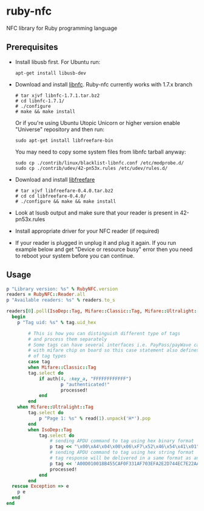 ruby-nfc
========

NFC library for Ruby programming language

Prerequisites
------------

* Install libusb first. For Ubuntu run:
  ```
  apt-get install libusb-dev
  ```
* Download and install [libnfc](https://bintray.com/nfc-tools/sources/libnfc). Ruby-nfc currently works with 1.7.x branch
  
  ```
  # tar xjvf libnfc-1.7.1.tar.bz2
  # cd libnfc-1.7.1/
  # ./configure
  # make && make install
  ```
  
  Or if you're using Ubuntu Utopic Unicorn or higher version еnable "Universe" repository and then run:
  ```
  sudo apt-get install libfreefare-bin
  ```
  You may need to copy some system files from libnfc tarball anyway:

    ```
    sudo cp ./contrib/linux/blacklist-libnfc.conf /etc/modprobe.d/
    sudo cp ./contrib/udev/42-pn53x.rules /etc/udev/rules.d/
    ```
* Download and install [libfreefare](https://code.google.com/p/libfreefare/downloads/list)
  ```
  # tar xjvf libfreefare-0.4.0.tar.bz2
  # cd cd libfreefare-0.4.0/
  # ./configure && make && make install
  ```
  
* Look at lsusb output and make sure that your reader is present in 42-pn53x.rules
* Install appropriate driver for your NFC reader (if required)
* If your reader is plugged in unplug it and plug it again. If you run example below and get "Device or resource busy" error then you need to reboot your system before you can continue.

Usage
-----

```ruby
p "Library version: %s" % RubyNFC.version
readers = RubyNFC::Reader.all
p "Available readers: %s" % readers.to_s

readers[0].poll(IsoDep::Tag, Mifare::Classic::Tag, Mifare::Ultralight::Tag) do |tag|
  begin
  	p "Tag uid: %s" % tag.uid_hex

		# This is how you can distinguish different type of tags
		# and process them separately
		# Some tags can have several interfaces i.e. PayPass/payWave cards
		# with mifare chip on board so this case statement also defines priority
		# of tag types
		case tag
		when Mifare::Classic::Tag
  		tag.select do
  			if auth(4, :key_a, "FFFFFFFFFFFF")
					p "authenticated!"
					processed!
  			end
  		end
  	when Mifare::Ultralight::Tag
  		tag.select do
  			p "Page 1: %s" % read(1).unpack('H*').pop
  		end
		when IsoDep::Tag
			tag.select do
				# sending APDU command to tag using hex binary format
				p tag << "\x00\xA4\x04\x00\x06\xF7\x52\x46\x54\x41\x01" 
				# sending APDU command to tag using hex string format
				# tag response will be delivered in a same format as an input
				p tag << 'A00D010018B455CAF0F331AF703EFA2E2D744EC7E22AA64076CD19F6D0'
				processed!
			end
		end
  rescue Exception => e
    p e
  end
end
```
